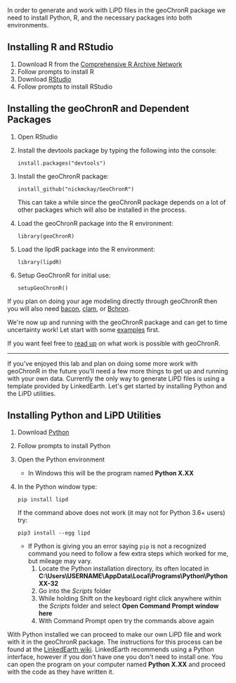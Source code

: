 In order to generate and work with LiPD files in the geoChronR package we need to install Python, R, and the necessary packages into both environments.

## Installing R and RStudio

1. Download R from the [Comprehensive R Archive Network](https://cran.cnr.berkeley.edu/)
2. Follow prompts to install R
3. Download [RStudio](https://www.rstudio.com/products/rstudio/download/#download)
4. Follow prompts to install RStudio

## Installing the geoChronR and Dependent Packages

1. Open RStudio
2. Install the devtools package by typing the following into the console:

   `install.packages("devtools")`

3. Install the geoChronR package:

   `install_github("nickmckay/GeoChronR")`

   This can take a while since the geoChronR package depends on a lot of other packages which will also be installed in the process.

4. Load the geoChronR package into the R environment:

   `library(geoChronR)`

5. Load the lipdR package into the R environment:

   `library(lipdR)`

6. Setup GeoChronR for initial use:

   `setupGeoChronR()`

If you plan on doing your age modeling directly through geoChronR then you will also need [bacon](http://chrono.qub.ac.uk/blaauw/), [clam](http://chrono.qub.ac.uk/blaauw/), or [Bchron](https://cran.r-project.org/web/packages/Bchron/index.html).

We're now up and running with the geoChronR package and can get to time uncertainty work! Let start with some [examples](https://uwprod-my.sharepoint.com/personal/fastovich_wisc_edu/_layouts/15/guestaccess.aspx?guestaccesstoken=0bUdE7bR4dhNzP18RurlRle7ZLMsO%2frkYwDPrSdxfgM%3d&folderid=2_0cf27dc073eec4cff93e122123c7f4a92&rev=1) first.

If you want feel free to [read up](https://uwprod-my.sharepoint.com/personal/fastovich_wisc_edu/_layouts/15/guestaccess.aspx?guestaccesstoken=lHdqzvZzp%2bIB1HXqKTIFjdLYU4JsDrI2mq3TysnqU6o%3d&folderid=2_11c28acdfb2b74a618e7aa38c9b88e5b1&rev=1) on what work is possible with geoChronR.

---

If you've enjoyed this lab and plan on doing some more work with geoChronR in the future you'll need a few more things to get up and running with your own data. Currently the only way to generate LiPD files is using a template provided by LinkedEarth. Let's get started by installing Python and the LiPD utilities.

## Installing Python and LiPD Utilities

1. Download [Python](https://www.python.org/)
2. Follow prompts to install Python
3. Open the Python environment
   * In Windows this will be the program named **Python X.XX**
4. In the Python window type:

   `pip install lipd`

   If the command above does not work (it may not for Python 3.6+ users) try:

   `pip3 install --egg lipd`

   * If Python is giving you an error saying `pip` is not a recognized command you need to follow a few extra steps which worked for me, but mileage may vary.
      1. Locate the Python installation directory, its often located in **C:\Users\USERNAME\AppData\Local\Programs\Python\PythonXX-32**
      2. Go into the *Scripts* folder
      3. While holding Shift on the keyboard right click anywhere within the *Scripts* folder and select **Open Command Prompt window here**
      4. With Command Prompt open try the commands above again

With Python installed we can proceed to make our own LiPD file and work with it in the geoChronR package. The instructions for this process can be found at the [LinkedEarth wiki](http://wiki.linked.earth/Creating_a_LiPD_file). LinkedEarth recommends using a Python interface, however if you don't have one you don't need to install one. You can  open the program on your computer named **Python X.XX** and proceed with the code as they have written it.
